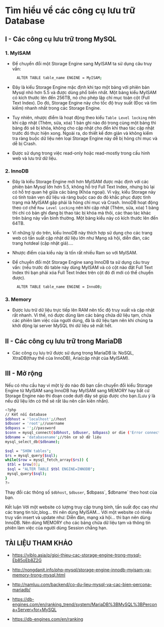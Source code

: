 # Tìm hiểu về các công cụ lưu trữ Database  

## I - Các công cụ lưu trữ trong MySQL

### 1. MyISAM 

- Để chuyển đổi một Storage Engine sang MyISAM ta sử dụng câu truy vấn:

  ```sh
    ALTER TABLE table_name ENGINE = MyISAM;
  ```

- Đây là kiểu Storage Engine mặc định khi tạo một bảng với phiên bản Mysql nhỏ hơn 5.5 và được dùng phổ biến nhất. Một bảng kiểu MyISAM có kích thước lên đến 256TB, nó cho phép lập chỉ mục toàn cột (Full Text Index). Do đó, Storage Engine này cho tốc độ truy suất (Đọc và tìm kiếm) nhanh nhất trong các Storage Engine.

- Tuy nhiên, nhược điểm là hoạt động theo kiểu `Table Level locking` nên khi cập nhật (Thêm, sửa, xóa) 1 bản ghi nào đó trong cùng một bảng thì bảng đó sẽ bị khóa, không cho cập nhật cho đến khi thao tác cập nhật trước đó thực hiện xong. Ngoài ra, do thiết kế đơn giản và không kiểm tra ràng buộc dữ liệu nên loại Storage Engine này dễ bị hỏng chỉ mục và dễ bị Crash.

- Được sử dụng trong việc read-only hoặc read-mostly trong cấu hình web và lưu trữ dữ liệu.

### 2. InnoDB

- Đây là kiểu Storage Engine mới hơn MyISAM được mặc định với các phiên bản Mysql lớn hơn 5.5, không hỗ trợ Full Text Index, nhưng bù lại có hỗ trợ quan hệ giữa các bảng (Khóa ngoại). Vì vậy, kiểu Storage này có tính toàn vẹn dữ liệu và ràng buộc cao do đó khắc phục được tình trạng mà MyISAM gặp phải là hỏng chỉ mục và Crash. InnoDB hoạt động theo cơ chế `Row Level Locking` nên khi cập nhật (Thêm, sửa, xóa) 1 bảng thì chỉ có bản ghi đang bị thao tác bị khóa mà thôi, các thao tác khác trên bảng này vẫn bình thường. Một bảng kiểu này có kích thước lên đến 64TB.

- Vì những lý do trên, kiểu InnoDB này thích hợp sử dụng cho các trang web có tần suất cập nhật dữ liệu lớn như Mạng xã hội, diễn đàn, các trang hotdeal (cập nhật giá)….

- Nhược điểm của kiểu này là tốn rất nhiều Ram so với MyISAM.

- Để chuyển đổi một Storage Engine sang InnoDB ta sử dụng câu truy vấn: (nếu trước đó table này dùng MyISAM và có cột nào đặt Full Text Index thì bạn phải xóa Full Text Index trên cột đó đi mới có thể chuyển được).

  ```sh
    ALTER TABLE table_name ENGINE = InnoDB;
  ```

### 3. Memory

- Được lưu trữ dữ liệu trực tiếp lên RAM nên tốc độ truy xuất và cập nhật rất nhanh. Vì thế, nó được dùng làm các bảng chứa dữ liệu tạm, chứa các phiên làm việc của người dùng, đã là dữ liệu tạm nên khi chúng ta khởi động lại server MySQL thì dữ liệu sẽ mất hết.

## II - Các công cụ lưu trữ trong MariaDB  

- Các công cụ lưu trữ được sử dụng trong MariaDB là: NoSQL, XtraDB(thay thế của InnoDB), Aria(cập nhật của MyISAM).  


## III - Mở rộng

Nếu có nhu cầu hay vì một lý do nào đó bạn cần chuyển đổi kiểu Storage Engine từ MyISAM sang InnoDB hay MyISAM sang MEMORY hay bất cứ Storage Engine nào thì đoạn code dưới đây sẽ giúp được cho bạn.(Lưu ý là nếu dữ liệu lớn có thể sẽ rất lâu nên cần kiên nhẫn).

```sh
<?php
// Kết nối database
$dbhost = 'localhost';//host
$dbuser = 'root';//username
$dbpass = '';//password
$conn = mysql_connect($dbhost, $dbuser, $dbpass) or die ('Error connecting to mysql');
$dbname = 'databasename';//tên cơ sở dữ liệu
mysql_select_db($dbname);
 
$sql = "SHOW tables";
$rs = mysql_query($sql);
while($row = mysql_fetch_array($rs)) {
 $tbl = $row[0];
 $sql = "ALTER TABLE $tbl ENGINE=INNODB";
 mysql_query($sql);
}
?>
```

Thay đổi các thông số `$dbhost`, `$dbuser`, $`dbpass`, `$dbname` theo host của bạn.

Kết luận
Với một website có lượng truy cập trung bình, tần suất đọc cao như các trang tin tức,blog… thì nên dùng MyISAM…
Với một website có nhiều truy vấn insert và update như: Diễn đàn, mạng xã hội… thì bạn nên dùng InnoDB.
Nên dùng MEMORY cho các bảng chứa dữ liệu tạm và thông tin phiên làm việc của người dùng Session chẳng hạn.



##  TÀI LIỆU THAM KHẢO

- https://viblo.asia/p/gioi-thieu-cac-storage-engine-trong-mysql-Eb85oEb8Z2G

- http://nongdanit.info/php-mysql/storage-engine-innodb-myisam-va-memory-trong-mysql.html

- http://namluu.com/backend/co-du-lieu-mysql-va-cac-bien-percona-mariadb/

- https://db-engines.com/en/ranking_trend/system/MariaDB%3BMySQL%3BPercona+Server+for+MySQL

- https://db-engines.com/en/ranking